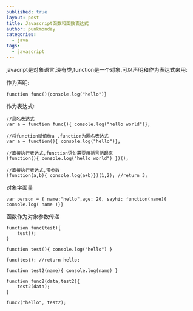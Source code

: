```yaml
---
published: true
layout: post
title: Javascript函数和函数表达式
author: punkmonday
categories: 
  - java
tags: 
  - javascript
---
```




javacript是对象语言,没有类,function是一个对象,可以声明和作为表达式来用:

作为声明:

```
function func(){console.log("hello")}
```

作为表达式:

```
//具名表达式
var a = function func(){ console.log("hello world")};

//将function赋值给a ,function为匿名表达式
var a = function(){ console.log("hello")};

//直接执行表达式,function语句需要用括号括起来
(function(){ console.log("hello world") })();

//直接执行表达式,带参数
(function(a,b){ console.log(a+b)})(1,2); //return 3;
```

对象字面量

```
var person = { name:"hello",age: 20, sayhi: function(name){ console.log( name )}}
```

函数作为对象参数传递

```
function func(test){
	test();
}

function test(){ console.log("hello") }

func(test); //return hello;

function test2(name){ console.log(name) }

function func2(data,test2){
	test2(data);
}

func2("hello", test2);
```
